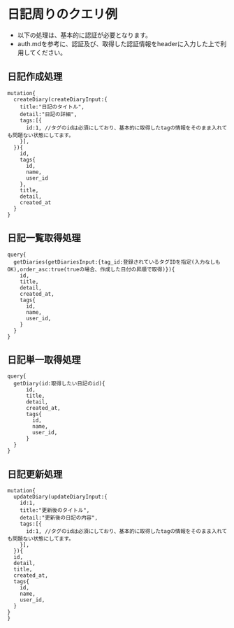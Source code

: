 # 日記周りのクエリ例

- 以下の処理は、基本的に認証が必要となります。
- auth.mdを参考に、認証及び、取得した認証情報をheaderに入力した上で利用してください。

## 日記作成処理

```
mutation{
  createDiary(createDiaryInput:{
    title:"日記のタイトル",
    detail:"日記の詳細",
    tags:[{
      id:1, //タグのidは必須にしており、基本的に取得したtagの情報をそのまま入れても問題ない状態にしてます。
    }],
  }){
    id,
    tags{
      id,
      name,
      user_id
    },
    title,
    detail,
    created_at
  }
}
```

## 日記一覧取得処理
```
query{
  getDiaries(getDiariesInput:{tag_id:登録されているタグIDを指定(入力なしもOK),order_asc:true(trueの場合、作成した日付の昇順で取得)}){
    id,
    title,
    detail,
    created_at,
    tags{
      id,
      name,
      user_id,
    }
  }
}
```

## 日記単一取得処理
```
query{
  getDiary(id:取得したい日記のid){
      id,
      title,
      detail,
      created_at,
      tags{
        id,
        name,
        user_id,
      }
  }
}
```

## 日記更新処理
```
mutation{
  updateDiary(updateDiaryInput:{
    id:1,
    title:"更新後のタイトル",
    detail:"更新後の日記の内容",
    tags:[{
      id:1, //タグのidは必須にしており、基本的に取得したtagの情報をそのまま入れても問題ない状態にしてます。
    }],
  }){
  id,
  detail,
  title,
  created_at,
  tags{
    id,
    name,
    user_id,
  }
}
}
```

